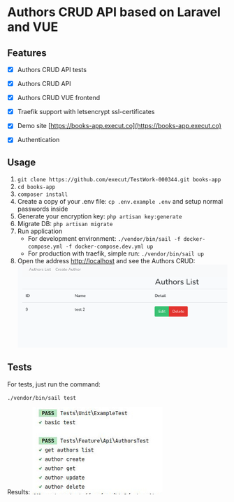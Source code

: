 # Authors CRUD API based on Laravel and VUE
## Features
- [x] Authors CRUD API tests
- [x] Authors CRUD API
- [x] Authors CRUD VUE frontend
- [x] Traefik support with letsencrypt ssl-certificates
- [x] Demo site [https://books-app.execut.co](https://books-app.execut.co)
- [x] Authentication


## Usage
1. `git clone https://github.com/execut/TestWork-000344.git books-app`
1. `cd books-app`
1. `composer install`
1. Create a copy of your .env file: `cp .env.example .env` and setup normal passwords inside
1. Generate your encryption key: `php artisan key:generate`
1. Migrate DB: `php artisan migrate`
1. Run application
    * For development environment: `./vendor/bin/sail -f docker-compose.yml -f docker-compose.dev.yml up`
    * For production with traefik, simple run: `./vendor/bin/sail up`
1. Open the address [http://localhost](http://localhost) and see the Authors CRUD:
![Authors CRUD](https://raw.githubusercontent.com/execut/TestWork-000344/master/docs/authors-CRUD.png)

## Tests
For tests, just run the command:
```
./vendor/bin/sail test
```
Results: 
![Tests results](https://raw.githubusercontent.com/execut/TestWork-000344/master/docs/tests-results.jpg)
